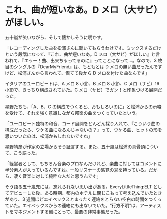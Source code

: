 # これ、曲が短いなあ。D メロ（大サビ）がほしい。

五十嵐が笑いながら、そして懐かしそうに明かす。

「レコーディングした曲を松浦さんに聴いてもらうわけです。ミックスするだけという段階になって、『これ、曲が短いなあ。D メロ（大サビ）がほしい』と言われて、『エッー！曲、出来ちゃってるのに』ってことになって...。なので、3 枚目のシングルの『DearMyFriend』は、もともとは D メロの無い曲だったんですけど、松浦さんから言われて、慌てて後から D メロを付けた曲なんです」

イタリアのユーロビートは、A メロ 8 小節、B メロ 8 小節、C メロ（サビ）16 小節で、きっちり構成されていた。C メロ（サビ）でガン！と印象づける展開だった。

星野たちも、「A、B、C の構成でつくると、おもしろいのに」と松浦からの示唆を受けて、それを強く意識しながら邦楽の曲をつくっていたという。

「ユーロビート独特の和音、コード展開をどんどん採り入れて、『こういう曲の構成だったら、ウケる曲になるんじゃないの？』って、ウケる曲、ヒットの形を思いついたのは、松浦かもしれないですね」

星野靖彦が作家の立場からそう証言する。また、五十嵐は松浦の真骨頂について、こう語った。

「経営者として、もちろん音楽のプロなんだけれど、楽曲に対してはコメントに半分素人が入っているんですね。一般リスナーの感覚の耳を持っている。だから、凄く音楽に対して純粋な人だと思うんです」

そう語る五十嵐充には、忘れられない思い出がある。EveryLittleThing:ELT としてデビューした後、ある時期、都内のホテルに閉じこもって考え込んでいたときがあり、3 週間ほどエイベックスとまったく連絡をとらない空白の時間をつくっていた。エイベックスからの連絡にも出ないでいた。“行方不明”は、アーティストをマネジメントする側にとって、最悪の非常事態だった。
